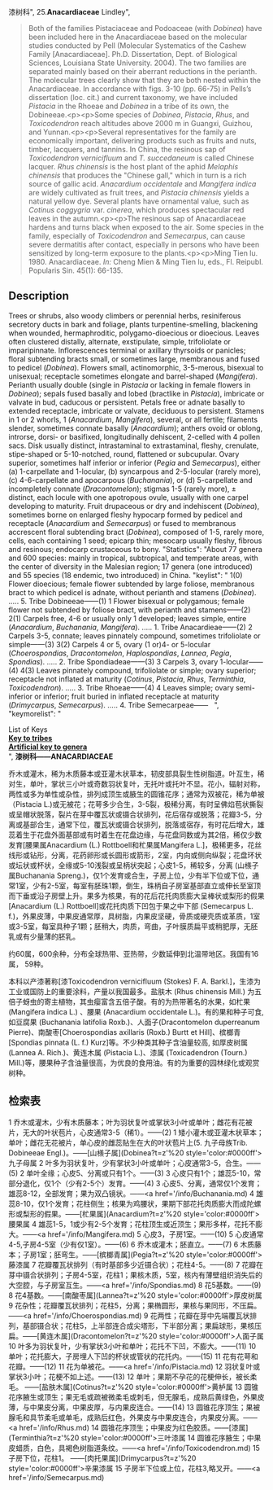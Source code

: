 漆树科",
25.**Anacardiaceae** Lindley",

> Both of the families Pistaciaceae and Podoaceae (with *Dobinea*) have been included here in the Anacardiaceae based on the molecular studies conducted by Pell (Molecular Systematics of the Cashew Family [Anacardiaceae]. Ph.D. Dissertation, Dept. of Biological Sciences, Louisiana State University. 2004). The two families are separated mainly based on their aberrant reductions in the perianth. The molecular trees clearly show that they are both nested within the Anacardiaceae. In accordance with figs. 3-10 (pp. 66-75) in Pells’s dissertation (loc. cit.) and current taxonomy, we have included *Pistacia* in the Rhoeae and *Dobinea* in a tribe of its own, the Dobineeae.&lt;p&gt;&lt;p&gt;Some species of *Dobinea*, *Pistacia*, *Rhus*, and *Toxicodendron* reach altitudes above 2000 m in Guangxi, Guizhou, and Yunnan.&lt;p&gt;&lt;p&gt;Several representatives for the family are economically important, delivering products such as fruits and nuts, timber, lacquers, and tannins. In China, the resinous sap of *Toxicodendron vernicifluum* and *T. succedaneum* is called Chinese lacquer. *Rhus chinensis* is the host plant of the aphid *Melaphis chinensis* that produces the \"Chinese gall,\" which in turn is a rich source of gallic acid. *Anacardium occidentale* and *Mangifera indica* are widely cultivated as fruit trees, and *Pistacia chinensis* yields a natural yellow dye. Several plants have ornamental value, such as *Cotinus coggygria* var. *cinerea*, which produces spectacular red leaves in the autumn.&lt;p&gt;&lt;p&gt;The resinous sap of Anacardiaceae hardens and turns black when exposed to the air. Some species in the family, especially of *Toxicodendron* and *Semecarpus*, can cause severe dermatitis after contact, especially in persons who have been sensitized by long-term exposure to the plants.&lt;p&gt;&lt;p&gt;Ming Tien lu. 1980. Anacardiaceae. *In:* Cheng Mien &amp; Ming Tien lu, eds., Fl. Reipubl. Popularis Sin. 45(1): 66-135.

## Description
Trees or shrubs, also woody climbers or perennial herbs, resiniferous secretory ducts in bark and foliage, plants turpentine-smelling, blackening when wounded, hermaphroditic, polygamo-dioecious or dioecious. Leaves often clustered distally, alternate, exstipulate, simple, trifoliolate or imparipinnate. Inflorescences terminal or axillary thyrsoids or panicles; floral subtending bracts small, or sometimes large, membranous and fused to pedicel (*Dobinea*). Flowers small, actinomorphic, 3-5-merous, bisexual to unisexual; receptacle sometimes elongate and barrel-shaped (*Mangifera*). Perianth usually double (single in *Pistacia* or lacking in female flowers in *Dobinea*); sepals fused basally and lobed (bractlike in *Pistacia*), imbricate or valvate in bud, caducous or persistent. Petals free or adnate basally to extended receptacle, imbricate or valvate, deciduous to persistent. Stamens in 1 or 2 whorls, 1 (*Anacardium*, *Mangifera*), several, or all fertile; filaments slender, sometimes connate basally (*Anacardium*); anthers ovoid or oblong, introrse, dorsi- or basifixed, longitudinally dehiscent, 2-celled with 4 pollen sacs. Disk usually distinct, intrastaminal to extrastaminal, fleshy, crenulate, stipe-shaped or 5-10-notched, round, flattened or subcupular. Ovary superior, sometimes half inferior or inferior (*Pegia* and *Semecarpus*), either (a) 1-carpellate and 1-locular, (b) syncarpous and 2-5-locular (rarely more), (c) 4-6-carpellate and apocarpous (*Buchanania*), or (d) 5-carpellate and incompletely connate (*Dracontomelon*); stigmas 1-5 (rarely more), ± distinct, each locule with one apotropous ovule, usually with one carpel developing to maturity. Fruit drupaceous or dry and indehiscent (*Dobinea*), sometimes borne on enlarged fleshy hypocarp formed by pedicel and receptacle (*Anacardium* and *Semecarpus*) or fused to membranous accrescent floral subtending bract (*Dobinea*), composed of 1-5, rarely more, cells, each containing 1 seed; epicarp thin; mesocarp usually fleshy, fibrous and resinous; endocarp crustaceous to bony.
  "Statistics": "About 77 genera and 600 species: mainly in tropical, subtropical, and temperate areas, with the center of diversity in the Malesian region; 17 genera (one introduced) and 55 species (18 endemic, two introduced) in China.
  "keylist": "
1(0) Flower dioecious; female flower subtended by large foliose, membranous bract to which pedicel is adnate, without perianth and stamens (*Dobinea*). ..... 5. Tribe Dobineeae——(1)
1 Flower bisexual or polygamous; female flower not subtended by foliose bract, with perianth and stamens——(2)
2(1) Carpels free, 4-6 or usually only 1 developed; leaves simple, entire (*Anacardium*, *Buchanania*, *Mangifera*). ..... 1. Tribe Anacardieae——(2)
2 Carpels 3-5, connate; leaves pinnately compound, sometimes trifoliolate or simple——(3)
3(2) Carpels 4 or 5, ovary (1 or)4- or 5-locular (*Choerospondias*, *Dracontomelon*, *Haplospondias*, *Lannea*, *Pegia*, *Spondias*). ..... 2. Tribe Spondiadeae——(3)
3 Carpels 3, ovary 1-locular——(4)
4(3) Leaves pinnately compound, trifoliolate or simple; ovary superior; receptacle not inflated at maturity (*Cotinus*, *Pistacia*, *Rhus*, *Terminthia*, *Toxicodendron*). ..... 3. Tribe Rhoeae——(4)
4 Leaves simple; ovary semi-inferior or inferior; fruit buried in inflated receptacle at maturity (*Drimycarpus*, *Semecarpus*). ..... 4. Tribe Semecarpeae——<tr><td>&nbsp;</td><td>&nbsp;</td><td>&nbsp;</td></tr>",
  "keymorelist": "<div class='keymorediv'><div>List of Keys</div><div><a href='/info/Anacardiaceae?t=foc'>**Key to tribes**</a></div><div><a href='/info/Anacardiaceae?t=foc&key_no=2'>**Artificial key to genera**</a></div></div>",
**漆树科——ANACARDIACEAE**

乔木或灌木，稀为木质藤本或亚灌木状草本，韧皮部具裂生性树脂道。叶互生，稀对生，单叶，掌状三小叶或奇数羽状复叶，无托叶或托叶不显。花小，辐射对称，两性或多为单性或杂性，排列成顶生或腋生的圆锥花序；通常为双被花，稀为单被（Pistacia L.)或无被花；花萼多少合生，3-5裂，极稀分离，有时呈佛焰苞状撕裂或呈帽状脱落，裂片在芽中覆瓦状或镊合状排列，花后宿存或脱落；花瓣3-5，分离或基部合生，通常下位，覆瓦状或镊合状排列，脱落或宿存，有时花后增大，雄蕊着生于花盘外面基部或有时着生在花盘边缘，与花盘同数或为其2倍，稀仅少数发育[腰果属Anacardium (L.) Rottboell和杧果属Mangifera L.]，极稀更多，花丝线形或钻形，分离，花药卵形或长圆形或箭形，2室，内向或侧向纵裂；花盘环状或坛状或杯状，全缘或5-10浅裂或呈柄状突起；心皮1-5，稀较多，分离 (山檨子属Buchanania Spreng.)，仅1个发育或合生，子房上位，少有半下位或下位，通常1室，少有2-5室，每室有胚珠1颗，倒生，珠柄自子房室基部直立或伸长至室顶而下垂或沿子房壁上升。果多为核果，有的花后花托肉质膨大呈棒状或梨形的假果[Anacardium (L.) Rottboell]或花托肉质下凹包于果之中下部 (Semecarpus L. f.)，外果皮薄，中果皮通常厚，具树脂，内果皮坚硬，骨质或硬壳质或革质，1室或3-5室，每室具种子1颗；胚稍大，肉质，弯曲，子叶膜质扁平或稍肥厚，无胚乳或有少量薄的胚乳。

约60属，600余种，分布全球热带、亚热带，少数延伸到北温带地区。我国有16属， 59种。

本科以产漆著称[漆Toxicodendron vernicifluum (Stokes) F. A. Barkl.]，生漆为工业或国防上的重要涂料，产量以我国最多。盐肤木 (Rhus chinensis Mill.) 为五倍子蚜虫的寄主植物，其虫瘿富含五倍子酸。有的为热带著名的水果，如杧果 (Mangifera indica L.) 、腰果 (Anacardium occidentale L.)。有的果和种子可食, 如豆腐果 (Buchanania latifolia Roxb.)、人面子(Dracontomelon duperreanum Pierre)、南酸枣[Choerospondias axillaris (Roxb.) Burtt et Hill]、槟榔青[Spondias pinnata (L. f.) Kurz]等。不少种类其种子含油量较高, 如厚皮树属 (Lannea A. Rich.)、黄连木属 (Pistacia L.)、漆属 (Toxicadendron (Tourn.) Mill.)等，腰果种子含油量很高，为优良的食用油。有的为重要的园林绿化或观赏树种。

## 检索表

1 乔木或灌木，少有木质藤本；叶为羽状复叶或掌状3小叶或单叶；雌花有花被片，无大的叶状苞片，心皮通常3-5（稀1）。——(2)
1 矮小灌木或亚灌木状草本；单叶；雌花无花被片，单心皮的雌蕊贴生在大的叶状苞片上(5. 九子母族Trib. Dobineeae Engl.)。——[山檨子属](Dobinea?t=z'%20 style='color:#0000ff'>九子母属</a>
2 叶多为羽状复叶，少有掌状3小叶或单叶；心皮通常3-5，合生。——(5)
2 单叶全缘；心皮5、分离或只有1个。——(3)
3 心皮只有1个；雄蕊5-10，常部分退化，仅1个（少有2-5个）发育。——(4)
3 心皮5、分离，通常仅1个发育；雄蕊8-12，全部发育；果为双凸镜状。——<a href='/info/Buchanania.md)
4 雄蕊8-10，仅1个发育；花柱侧生；核果为鸡腰状，果期下部花托肉质膨大而成陀螺形或梨形的假果。——[杧果属](Anacardium?t=z'%20 style='color:#0000ff'>腰果属</a>
4 雄蕊1-5，1或少有2-5个发育；花柱顶生或近顶生；果形多样，花托不膨大。——<a href='/info/Mangifera.md)
5 心皮3，子房1室。——(10)
5 心皮通常4-5,子房4-5室（少有仅1室）。——(6)
6 乔木或灌木；胚直立。——(7)
6 木质藤本；子房1室；胚弯生。——[槟榔青属](Pegia?t=z'%20 style='color:#0000ff'>藤漆属</a>
7 花瓣覆瓦状排列（有时基部多少近镊合状）；花柱4-5。——(8)
7 花瓣在芽中镊合状排列；子房4-5室，花柱1；果核木质，5室，核内有薄壁组织消失后的大空腔，与子房室互生。——<a href='/info/Spondias.md)
8 花5基数。——(9)
8 花4基数。——[南酸枣属](Lannea?t=z'%20 style='color:#0000ff'>厚皮树属</a>
9 花杂性；花瓣覆瓦状排列；花柱5，分离；果椭圆形，果核与果同形，不压扁。 ——<a href='/info/Choerospondias.md)
9 花两性；花瓣在芽中先端覆瓦状排列，基部镊合状；花柱5，上半部连合成尖塔形，下半部分离；果扁球形，果核压扁。——[黄连木属](Dracontomelon?t=z'%20 style='color:#0000ff'>人面子属</a>
10 叶多为羽状复叶，少有掌状3小叶和单叶；花托不下凹，不膨大。——(11)
10 单叶；花托膨大，子房埋人下凹的杯状或管状的花托内。——(15)
11 花有花萼和花瓣。——(12)
11 花为单被花。——<a href='/info/Pistacia.md)
12 羽状复叶或掌状3小叶；花梗不如上述。——(13)
12 单叶；果期不孕花的花梗伸长，被长柔毛。 ——[盐肤木属](Cotinus?t=z'%20 style='color:#0000ff'>黄栌属</a>
13 圆锥花序腋生或顶生；果无毛或疏被微柔毛或刺毛，但无腺毛，成熟后黄绿色，外果皮薄，与中果皮分离，中果皮厚，与内果皮连合。——(14)
13 圆锥花序顶生；果被腺毛和具节柔毛或单毛，成熟后红色，外果皮与中果皮连合，内果皮分离。——<a href='/info/Rhus.md)
14 圆锥花序顶生；中果皮为红色胶质。——[漆属](Terminthia?t=z'%20 style='color:#0000ff'>三叶漆属</a>
14 圆锥花序腋生；中果皮蜡质，白色，具褐色树脂道条纹。——<a href='/info/Toxicodendron.md)
15 子房下位，花柱1。 ——[肉托果属](Drimycarpus?t=z'%20 style='color:#0000ff'>辛果漆属</a>
15 子房半下位或上位，花柱3,略叉开。——<a href='/info/Semecarpus.md)
